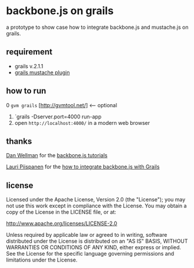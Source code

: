 backbone.js on grails
=====================

a prototype to show case how to integrate backbone.js and mustache.js on grails.

requirement
-----------

* grails v.2.1.1
* [grails mustache plugin](https://github.com/edvinasbartkus/grails-mustache)

how to run
----------
0 `gvm grails` [http://gvmtool.net/] <-- optional
1. `grails -Dserver.port=4000 run-app
2. open `http://localhost:4000/` in a modern web browser

thanks
------

[Dan Wellman](http://www.danwellman.co.uk/) for the [backbone.js tutorials](
http://net.tutsplus.com/sessions/build-a-contacts-manager-using-backbone-js/)

[Lauri Piispanen](https://github.com/lauripiispanen) for the [how to
integrate backbone.js with Grails](http://lauripiispanen.github.com/blog/2012/01/31/building-a-backend-for-backbone-dot-js-todos-example-with-grails-and-mongodb/)

license
-------

Licensed under the Apache License, Version 2.0 (the "License");
you may not use this work except in compliance with the License.
You may obtain a copy of the License in the LICENSE file, or at:

   http://www.apache.org/licenses/LICENSE-2.0

Unless required by applicable law or agreed to in writing, software
distributed under the License is distributed on an "AS IS" BASIS,
WITHOUT WARRANTIES OR CONDITIONS OF ANY KIND, either express or implied.
See the License for the specific language governing permissions and
limitations under the License.
